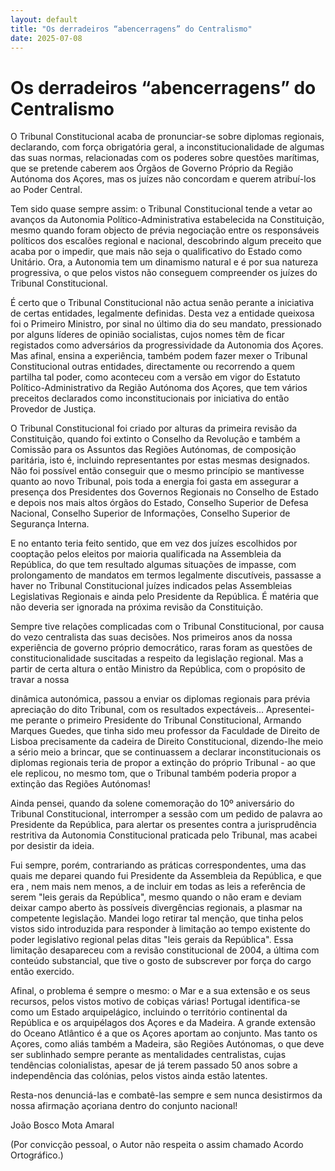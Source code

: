 ```yaml
---
layout: default
title: "Os derradeiros “abencerragens” do Centralismo"
date: 2025-07-08
---
```

# Os derradeiros “abencerragens” do Centralismo

O Tribunal Constitucional acaba de pronunciar-se sobre diplomas regionais, declarando, com força obrigatória geral, a inconstitucionalidade de algumas das suas normas, relacionadas com os poderes sobre questões marítimas, que se pretende caberem aos Órgãos de Governo Próprio da Região Autónoma dos Açores, mas os juízes não concordam e querem atribuí-los ao Poder Central.

Tem sido quase sempre assim: o Tribunal Constitucional tende a vetar ao avanços da Autonomia Político-Administrativa estabelecida na Constituição, mesmo quando foram objecto de prévia negociação entre os responsáveis políticos dos escalões regional e nacional, descobrindo algum preceito que acaba por o impedir, que mais não seja o qualificativo do Estado como Unitário. Ora, a Autonomia tem um dinamismo natural e é por sua natureza progressiva, o que pelos vistos não conseguem compreender os juízes do Tribunal Constitucional.

É certo que o Tribunal Constitucional não actua senão perante a iniciativa de certas entidades, legalmente definidas. Desta vez a entidade queixosa foi o Primeiro Ministro, por sinal no último dia do seu mandato, pressionado por alguns líderes de opinião socialistas, cujos nomes têm de ficar registados como adversários da progressividade da Autonomia dos Açores. Mas afinal, ensina a experiência, também podem fazer mexer o Tribunal Constitucional outras entidades, directamente ou recorrendo a quem partilha tal poder, como aconteceu com a versão em vigor do Estatuto Político-Administrativo da Região Autónoma dos Açores, que tem vários preceitos declarados como inconstitucionais por iniciativa do então Provedor de Justiça.

O Tribunal Constitucional foi criado por alturas da primeira revisão da Constituição, quando foi extinto o Conselho da Revolução e também a Comissão para os Assuntos das Regiões Autónomas, de composição paritária, isto é, incluindo representantes por estas mesmas designados. Não foi possível então conseguir que o mesmo princípio se mantivesse quanto ao novo Tribunal, pois toda a energia foi gasta em assegurar a presença dos Presidentes dos Governos Regionais no Conselho de Estado e depois nos mais altos órgãos do Estado, Conselho Superior de Defesa Nacional, Conselho Superior de Informações, Conselho Superior de Segurança Interna.

E no entanto teria feito sentido, que em vez dos juízes escolhidos por cooptação pelos eleitos por maioria qualificada na Assembleia da República, do que tem resultado algumas situações de impasse, com prolongamento de mandatos em termos legalmente discutíveis, passasse a haver no Tribunal Constitucional juízes indicados pelas Assembleias Legislativas Regionais e ainda pelo Presidente da República. É matéria que não deveria ser ignorada na próxima revisão da Constituição.

Sempre tive relações complicadas com o Tribunal Constitucional, por causa do vezo centralista das suas decisões. Nos primeiros anos da nossa experiência de governo próprio democrático, raras foram as questões de constitucionalidade suscitadas a respeito da legislação regional. Mas a partir de certa altura o então Ministro da República, com o propósito de travar a nossa

dinâmica autonómica, passou a enviar os diplomas regionais para prévia apreciação do dito Tribunal, com os resultados expectáveis... Apresentei-me perante o primeiro Presidente do Tribunal Constitucional, Armando Marques Guedes, que tinha sido meu professor da Faculdade de Direito de Lisboa precisamente da cadeira de Direito Constitucional, dizendo-lhe meio a sério meio a brincar, que se continuassem a declarar inconstitucionais os diplomas regionais teria de propor a extinção do próprio Tribunal - ao que ele replicou, no mesmo tom, que o Tribunal também poderia propor a extinção das Regiões Autónomas!

Ainda pensei, quando da solene comemoração do 10º aniversário do Tribunal Constitucional, interromper a sessão com um pedido de palavra ao Presidente da República, para alertar os presentes contra a jurisprudência restritiva da Autonomia Constitucional praticada pelo Tribunal, mas acabei por desistir da ideia.

Fui sempre, porém, contrariando as práticas correspondentes, uma das quais me deparei quando fui Presidente da Assembleia da República, e que era , nem mais nem menos, a de incluir em todas as leis a referência de serem "leis gerais da República", mesmo quando o não eram e deviam deixar campo aberto às possíveis divergências regionais, a plasmar na competente legislação. Mandei logo retirar tal menção, que tinha pelos vistos sido introduzida para responder à limitação ao tempo existente do poder legislativo regional pelas ditas "leis gerais da República". Essa limitação desapareceu com a revisão constitucional de 2004, a última com conteúdo substancial, que tive o gosto de subscrever por força do cargo então exercido.

Afinal, o problema é sempre o mesmo: o Mar e a sua extensão e os seus recursos, pelos vistos motivo de cobiças várias! Portugal identifica-se como um Estado arquipelágico, incluindo o território continental da República e os arquipélagos dos Açores e da Madeira. A grande extensão do Oceano Atlântico é a que os Açores aportam ao conjunto. Mas tanto os Açores, como aliás também a Madeira, são Regiões Autónomas, o que deve ser sublinhado sempre perante as mentalidades centralistas, cujas tendências colonialistas, apesar de já terem passado 50 anos sobre a independência das colónias, pelos vistos ainda estão latentes.

Resta-nos denunciá-las e combatê-las sempre e sem nunca desistirmos da nossa afirmação açoriana dentro do conjunto nacional!

João Bosco Mota Amaral

(Por convicção pessoal, o Autor não respeita o assim chamado Acordo Ortográfico.)
